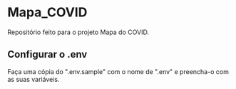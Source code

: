 # Mapa_COVID
Repositório feito para o projeto Mapa do COVID.

## Configurar o .env 
Faça uma cópia do ".env.sample" com o nome de ".env" e preencha-o com as suas variáveis.
